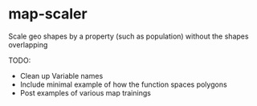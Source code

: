 # map-scaler
Scale geo shapes by a property (such as population) without the shapes overlapping

TODO:
- Clean up Variable names
- Include minimal example of how the function spaces polygons
- Post examples of various map trainings
